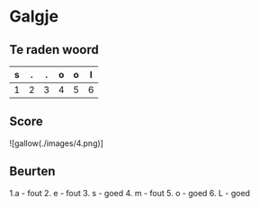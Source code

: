 # Galgje

## Te raden woord

|s|.|.|o|o|l|
|-|-|-|-|-|-|
|1|2|3|4|5|6|

## Score
![gallow(./images/4.png)]

## Beurten
1.a - fout
2. e - fout
3. s - goed
4. m - fout
5. o - goed
6. L - goed

